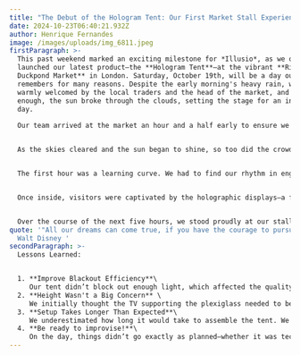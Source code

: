 ```yaml
---
title: "The Debut of the Hologram Tent: Our First Market Stall Experience"
date: 2024-10-23T06:40:21.932Z
author: Henrique Fernandes
image: /images/uploads/img_6811.jpeg
firstParagraph: >-
  This past weekend marked an exciting milestone for *Illusio*, as we officially
  launched our latest product—the **Hologram Tent**—at the vibrant **Richmond
  Duckpond Market** in London. Saturday, October 19th, will be a day our team
  remembers for many reasons. Despite the early morning's heavy rain, we were
  warmly welcomed by the local traders and the head of the market, and soon
  enough, the sun broke through the clouds, setting the stage for an incredible
  day.
   ﻿
  Our team arrived at the market an hour and a half early to ensure we had ample time to set up. Battling the downpour wasn’t easy, but the excitement in the air—both from us and the other stallholders—was undeniable. Rain or shine, the community was eager to share their creations, and we were ready to introduce something entirely new: an immersive holographic experience.


  As the skies cleared and the sun began to shine, so too did the crowd start to gather. Families, couples, and curious onlookers of all ages wandered through the market, exploring the unique stalls. We were eager but nervous—this was our first public showcase, and we weren’t sure what to expect.


  The first hour was a learning curve. We had to find our rhythm in engaging passersby and explaining what the Hologram Tent was all about. Without the bold colors and flashy displays that some of the other stalls had, we relied on curiosity and word-of-mouth to draw people in. It took time for people to stop and take notice, but once they did, we began to see their smiles light up.


  Once inside, visitors were captivated by the holographic displays—a futuristic experience unlike anything else at the market. Despite initial hesitations, especially as we didn’t have a huge budget for marketing, word quickly spread. As soon as the first few visitors entered and saw the stunning holograms, their excitement became contagious.


  Over the course of the next five hours, we stood proudly at our stall, greeting guests, sharing stories, and showcasing our vision. It wasn’t just about selling a product, but offering a moment of wonder—a new way of seeing the world, even if just for a few minutes inside our tent. By the end of the day, we felt a sense of accomplishment that far outweighed the challenges we’d faced earlier.
quote: '"All our dreams can come true, if you have the courage to pursue them" -
  Walt Disney '
secondParagraph: >-
  L﻿essons Learned: 


  1. **Improve Blackout Efficiency**\
     Our tent didn’t block out enough light, which affected the quality of the holographic displays. For future events, we’ll need to improve the tent’s blackout capabilities by either modifying the materials or adding extra layers to create a darker environment inside.
  2. **Height Wasn't a Big Concern** \
     We initially thought the TV supporting the plexiglass needed to be at eye level for optimal viewing, but this wasn't the case. The screen can be positioned lower, as long as it’s properly barricaded to block the viewer's line of sight to the edges of the screen. This flexibility opens up more possibilities for how we set up the tent in the future.
  3. **Setup Takes Longer Than Expected**\
     We underestimated how long it would take to assemble the tent. We aimed to start by 11:00 AM but weren’t ready until 11:45. This lost us valuable time, especially with only a five-hour window. We’ll practice assembly beforehand to improve our efficiency and make sure we start on time.
  4. **Be ready to improvise!**\
     On the day, things didn’t go exactly as planned—whether it was technical issues or needing to tweak our sales pitch. Being able to adapt quickly and keep going was critical, and this experience taught us the importance of staying flexible and finding creative solutions on the fly.
---
```

